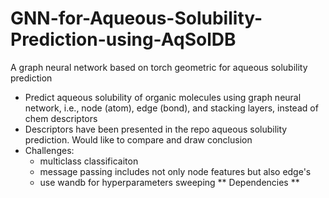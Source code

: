 # GNN-for-Aqueous-Solubility-Prediction-using-AqSolDB
A graph neural network based on torch geometric for aqueous solubility prediction
* Predict aqueous solubility of organic molecules using graph neural network, i.e., node (atom), edge (bond), and stacking layers, instead of chem descriptors
* Descriptors have been presented in the repo aqueous solubility prediction. Would like to compare and draw conclusion
* Challenges:
  - multiclass classificaiton
  - message passing includes not only node features but also edge's
  - use wandb for hyperparameters sweeping
 ** Dependencies **
